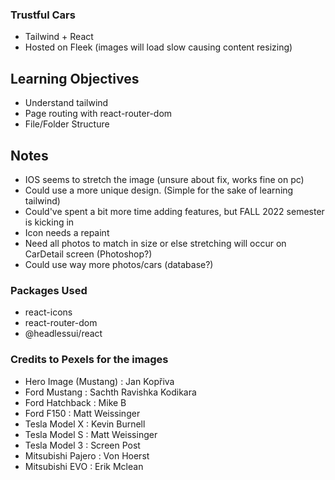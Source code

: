### Trustful Cars
- Tailwind + React
- Hosted on Fleek (images will load slow causing content resizing)

## Learning Objectives
- Understand tailwind
- Page routing with react-router-dom
- File/Folder Structure

## Notes
- IOS seems to stretch the image (unsure about fix, works fine on pc)
- Could use a more unique design. (Simple for the sake of learning tailwind)
- Could've spent a bit more time adding features, but FALL 2022 semester is kicking in
- Icon needs a repaint
- Need all photos to match in size or else stretching will occur on CarDetail screen (Photoshop?)
- Could use way more photos/cars (database?)

### Packages Used
- react-icons
- react-router-dom
- @headlessui/react

### Credits to Pexels for the images
- Hero Image (Mustang) : Jan Kopřiva
- Ford Mustang : Sachth Ravishka Kodikara
- Ford Hatchback : Mike B
- Ford F150 : Matt Weissinger
- Tesla Model X : Kevin Burnell
- Tesla Model S : Matt Weissinger
- Tesla Model 3 : Screen Post
- Mitsubishi Pajero : Von Hoerst
- Mitsubishi EVO : Erik Mclean

